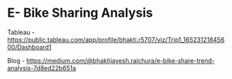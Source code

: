 # E- Bike Sharing Analysis


Tableau - https://public.tableau.com/app/profile/bhakti.r5707/viz/Trip1_16523121845600/Dashboard1

Blog - https://medium.com/@bhaktijayesh.raichura/e-bike-share-trend-analysis-7d8ed22b651a
